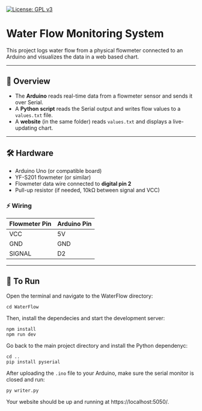[![License: GPL v3](https://img.shields.io/badge/License-GPLv3-blue.svg)](https://www.gnu.org/licenses/gpl-3.0/)

# Water Flow Monitoring System

This project logs water flow from a physical flowmeter connected to an Arduino and visualizes the data in a web based chart.

---

## 🧠 Overview

- The **Arduino** reads real-time data from a flowmeter sensor and sends it over Serial.
- A **Python script** reads the Serial output and writes flow values to a `values.txt` file.
- A **website** (in the same folder) reads `values.txt` and displays a live-updating chart.

---

## 🛠️ Hardware

- Arduino Uno (or compatible board)
- YF-S201 flowmeter (or similar)
- Flowmeter data wire connected to **digital pin 2**
- Pull-up resistor (if needed, 10kΩ between signal and VCC)

### ⚡ Wiring

| Flowmeter Pin | Arduino Pin |
|---------------|-------------|
| VCC           | 5V          |
| GND           | GND         |
| SIGNAL        | D2          |

---

## 🔌 To Run

Open the terminal and navigate to the WaterFlow directory:
```batch
cd WaterFlow
```
Then, install the dependecies and start the development server:
```batch
npm install
npm run dev
```
Go back to the main project directory and install the Python dependenyc:
```batch
cd ..
pip install pyserial
```
After uploading the `.ino` file to your Arduino, make sure the serial monitor is closed and run:
```batch
py writer.py
```

Your website should be up and running at https://localhost:5050/.
